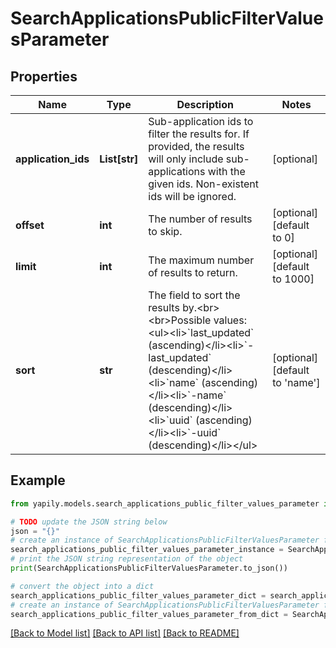 # SearchApplicationsPublicFilterValuesParameter


## Properties

Name | Type | Description | Notes
------------ | ------------- | ------------- | -------------
**application_ids** | **List[str]** | Sub-application ids to filter the results for. If provided, the results will only include sub-applications with the given ids. Non-existent ids will be ignored. | [optional] 
**offset** | **int** | The number of results to skip. | [optional] [default to 0]
**limit** | **int** | The maximum number of results to return. | [optional] [default to 1000]
**sort** | **str** | The field to sort the results by.&lt;br&gt;&lt;br&gt;Possible values:&lt;ul&gt;&lt;li&gt;&#x60;last_updated&#x60; (ascending)&lt;/li&gt;&lt;li&gt;&#x60;-last_updated&#x60; (descending)&lt;/li&gt;&lt;li&gt;&#x60;name&#x60; (ascending)&lt;/li&gt;&lt;li&gt;&#x60;-name&#x60; (descending)&lt;/li&gt;&lt;li&gt;&#x60;uuid&#x60; (ascending)&lt;/li&gt;&lt;li&gt;&#x60;-uuid&#x60; (descending)&lt;/li&gt;&lt;/ul&gt; | [optional] [default to 'name']

## Example

```python
from yapily.models.search_applications_public_filter_values_parameter import SearchApplicationsPublicFilterValuesParameter

# TODO update the JSON string below
json = "{}"
# create an instance of SearchApplicationsPublicFilterValuesParameter from a JSON string
search_applications_public_filter_values_parameter_instance = SearchApplicationsPublicFilterValuesParameter.from_json(json)
# print the JSON string representation of the object
print(SearchApplicationsPublicFilterValuesParameter.to_json())

# convert the object into a dict
search_applications_public_filter_values_parameter_dict = search_applications_public_filter_values_parameter_instance.to_dict()
# create an instance of SearchApplicationsPublicFilterValuesParameter from a dict
search_applications_public_filter_values_parameter_from_dict = SearchApplicationsPublicFilterValuesParameter.from_dict(search_applications_public_filter_values_parameter_dict)
```
[[Back to Model list]](../README.md#documentation-for-models) [[Back to API list]](../README.md#documentation-for-api-endpoints) [[Back to README]](../README.md)



